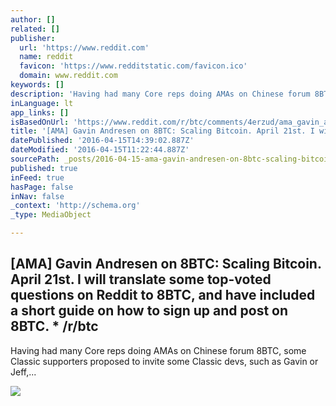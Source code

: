 ```yaml
---
author: []
related: []
publisher:
  url: 'https://www.reddit.com'
  name: reddit
  favicon: 'https://www.redditstatic.com/favicon.ico'
  domain: www.reddit.com
keywords: []
description: 'Having had many Core reps doing AMAs on Chinese forum 8BTC, some Classic supporters proposed to invite some Classic devs, such as Gavin or Jeff,...'
inLanguage: lt
app_links: []
isBasedOnUrl: 'https://www.reddit.com/r/btc/comments/4erzud/ama_gavin_andresen_on_8btc_scaling_bitcoin_april/'
title: '[AMA] Gavin Andresen on 8BTC: Scaling Bitcoin. April 21st. I will translate some top-voted questions on Reddit to 8BTC, and have included a short guide on how to sign up and post on 8BTC. * /r/btc'
datePublished: '2016-04-15T14:39:02.887Z'
dateModified: '2016-04-15T11:22:44.887Z'
sourcePath: _posts/2016-04-15-ama-gavin-andresen-on-8btc-scaling-bitcoin-april-21st-i.md
published: true
inFeed: true
hasPage: false
inNav: false
_context: 'http://schema.org'
_type: MediaObject

---
```

<article style=""><h1>[AMA] Gavin Andresen on 8BTC: Scaling Bitcoin. April 21st. I will translate some top-voted questions on Reddit to 8BTC, and have included a short guide on how to sign up and post on 8BTC. * /r/btc</h1><p>Having had many Core reps doing AMAs on Chinese forum 8BTC, some Classic supporters proposed to invite some Classic devs, such as Gavin or Jeff,...</p><img src="https://i.redditmedia.com/2ZWgKEOF6eRXCNSfumsa9o-nKKbFG9WiYsKTolD7OWk.jpg?w=320&amp;s=df9879e9a443f19a69cc92bddca60ea0" /></article>